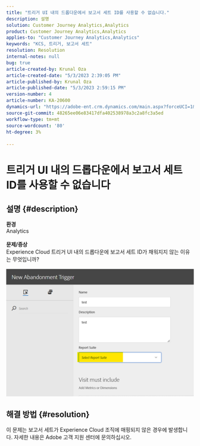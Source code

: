 ```yaml
---
title: "트리거 UI 내의 드롭다운에서 보고서 세트 ID를 사용할 수 없습니다."
description: 설명
solution: Customer Journey Analytics,Analytics
product: Customer Journey Analytics,Analytics
applies-to: "Customer Journey Analytics,Analytics"
keywords: "KCS, 트리거, 보고서 세트"
resolution: Resolution
internal-notes: null
bug: true
article-created-by: Krunal Oza
article-created-date: "5/3/2023 2:39:05 PM"
article-published-by: Krunal Oza
article-published-date: "5/3/2023 2:59:15 PM"
version-number: 4
article-number: KA-20600
dynamics-url: "https://adobe-ent.crm.dynamics.com/main.aspx?forceUCI=1&pagetype=entityrecord&etn=knowledgearticle&id=1cb8f33f-c0e9-ed11-a7c6-6045bd006b4b"
source-git-commit: 48265ee06e83417dfa402538978a3c2a8fc3a5ed
workflow-type: tm+mt
source-wordcount: '80'
ht-degree: 3%

---
```


# 트리거 UI 내의 드롭다운에서 보고서 세트 ID를 사용할 수 없습니다

## 설명 {#description}

<b>환경</b><br>Analytics<br> <br><b>문제/증상</b><br>Experience Cloud 트리거 UI 내의 드롭다운에 보고서 세트 ID가 채워지지 않는 이유는 무엇입니까?

![](assets/___20b8f33f-c0e9-ed11-a7c6-6045bd006b4b___.png)

## 해결 방법 {#resolution}

이 문제는 보고서 세트가 Experience Cloud 조직에 매핑되지 않은 경우에 발생합니다. 자세한 내용은 Adobe 고객 지원 센터에 문의하십시오.

<br> 